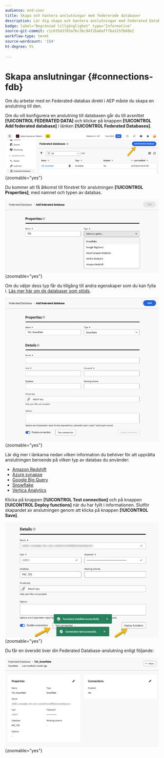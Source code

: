 ```yaml
---
audience: end-user
title: Skapa och hantera anslutningar med federerade databaser
description: Lär dig skapa och hantera anslutningar med Federated Databases
badge: label="Begränsad tillgänglighet" type="Informative"
source-git-commit: c1c035d3783af6c3bc94f2ba0aff7ba515fb68e2
workflow-type: tm+mt
source-wordcount: '154'
ht-degree: 5%

---
```


# Skapa anslutningar {#connections-fdb}

Om du arbetar med en Federated-databas direkt i AEP måste du skapa en anslutning till den.

Om du vill konfigurera en anslutning till databasen går du till avsnittet **[!UICONTROL FEDERATED DATA]** och klickar på knappen **[!UICONTROL Add federated database]** i länken **[!UICONTROL Federated Databases]**.

![](assets/connections_list.png){zoomable="yes"}

Du kommer att få åtkomst till fönstret för anslutningen **[!UICONTROL Properties]**, med namnet och typen av databas.

![](assets/connections_name.png){zoomable="yes"}

Om du väljer dess typ får du tillgång till andra egenskaper som du kan fylla i. [Läs mer här om de databaser som stöds](federated-db.md).

![](assets/connections_details.png){zoomable="yes"}

Lär dig mer i länkarna nedan vilken information du behöver för att upprätta anslutningen beroende på vilken typ av databas du använder:

* [Amazon Redshift](federated-db.md#amazon-redshift)
* [Azure synapse](federated-db.md#azure-synapse-redshift)
* [Google Big Query](federated-db.md#google-big-query)
* [Snowflake](federated-db.md#snowflake)
* [Vertica Analytics](federated-db.md#vertica-analytics)

Klicka på knappen **[!UICONTROL Test connection]** och på knappen **[!UICONTROL Deploy functions]** när du har fyllt i informationen.
Slutför skapandet av anslutningen genom att klicka på knappen **[!UICONTROL Save]**.

![](assets/connections_testdeploy.png){zoomable="yes"}

Du får en översikt över din Federated Database-anslutning enligt följande:

![](assets/connections_overview.png){zoomable="yes"}
